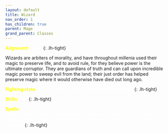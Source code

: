 ```yaml
---
layout: default
title: Wizard
nav_order: 1
has_children: true
parent: Mage
grand_parent: Classes
---
```


<span style="color: yellow">**Alignment**:</span> <span style="color: white">Pious</span>
{: .lh-tight}

Wizards are arbiters of morality, and have throughout millenia used their magic to preserve life, and to avoid rule, for they believe power is the ultimate corruptor. They are guardians of truth and can call upon incredible magic power to sweep evil from the land; their just order has helped preserve magic where it would otherwise have died out long ago.

<span style="color: yellow">**Fighting style**:</span> <span style="color: white">One-handed; usually a dagger or quarterstaff</span>
{: .lh-tight}

<span style="color: yellow">**Skills**:</span> <span style="color: white">lore</span>
{: .lh-tight}

<span style="color: yellow">**Spells**:</span> <span style="color: white">acid blast, afterburn, blindness, dispel room, electrical barrier, entrap, fireproof, gate, healing hands, improved invisibility, light shroud, locate object, mass invisibility, nexus, room shield, sanctuary, starflare, summon</span>
{: .lh-tight}
